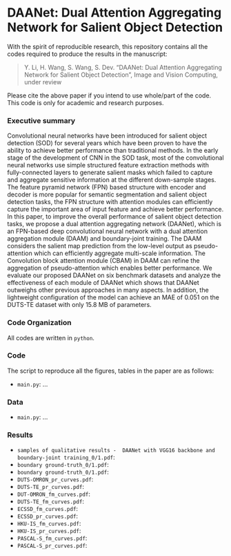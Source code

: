 # DAANet: Dual Attention Aggregating Network for Salient Object Detection

With the spirit of reproducible research, this repository contains all the codes required to produce the results in the manuscript: 

> Y. Li, H. Wang, S. Wang, S. Dev. “DAANet: Dual Attention Aggregating Network for Salient Object Detection”, Image and Vision Computing, under review

Please cite the above paper if you intend to use whole/part of the code. This code is only for academic and research purposes.

### Executive summary
Convolutional neural networks have been introduced for salient object detection (SOD) for several years which have been proven to have the ability to achieve better performance than traditional methods. In the early stage of the development of CNN in the SOD task, most of the convolutional neural networks use simple structured feature extraction methods with fully-connected layers to generate salient masks which failed to capture and aggregate sensitive information at the different down-sample stages. The feature pyramid network (FPN) based structure with encoder and decoder is more popular for semantic segmentation and salient object detection tasks, the FPN structure with attention modules can efficiently capture the important area of input feature and achieve better performance. In this paper, to improve the overall performance of salient object detection tasks, we propose a dual attention aggregating network (DAANet), which is an FPN-based deep convolutional neural network with a dual attention aggregation module (DAAM) and boundary-joint training. The DAAM considers the salient map prediction from the low-level output as pseudo-attention which can efficiently aggregate multi-scale information.  The Convolution block attention module (CBAM) in DAAM can refine the aggregation of pseudo-attention which enables better performance.  We evaluate our proposed DAANet on six benchmark datasets and analyze the effectiveness of each module of DAANet which shows that DAANet outweighs other previous approaches in many aspects. In addition, the lightweight configuration of the model can achieve an MAE of 0.051 on the DUTS-TE dataset with only 15.8 MB of parameters.

### Code Organization
All codes are written in `python`. 

### Code 
The script to reproduce all the figures, tables in the paper are as follows:
+ `main.py`: ...

### Data
+ `main.py`: ...

### Results 
+ `samples of qualitative results -  DAANet with VGG16 backbone and boundary-joint training_0/1.pdf`: 
+ `boundary ground-truth_0/1.pdf`: 
+ `boundary ground-truth_0/1.pdf`: 
+ `DUTS-OMRON_pr_curves.pdf`:
+ `DUTS-TE_pr_curves.pdf`:
+ `DUT-OMRON_fm_curves.pdf`:
+ `DUTS-TE_fm_curves.pdf`:
+ `ECSSD_fm_curves.pdf`:
+ `ECSSD_pr_curves.pdf`:
+ `HKU-IS_fm_curves.pdf`:
+ `HKU-IS_pr_curves.pdf`:
+ `PASCAL-S_fm_curves.pdf`:
+ `PASCAL-S_pr_curves.pdf`:
